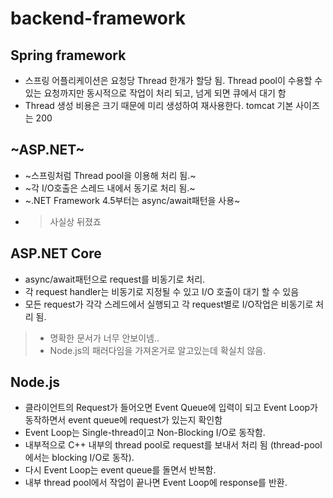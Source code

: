 # backend-framework

## Spring framework
- 스프링 어플리케이션은 요청당 Thread 한개가 할당 됨. Thread pool이 수용할 수 있는 요청까지만 동시적으로 작업이 처리 되고, 넘게 되면 큐에서 대기 함
- Thread 생성 비용은 크기 때문에 미리 생성하여 재사용한다. tomcat 기본 사이즈는 200

## ~ASP.NET~ 
- ~스프링처럼 Thread pool을 이용해 처리 됨.~
- ~각 I/O호출은 스레드 내에서 동기로 처리 됨.~
- ~.NET Framework 4.5부터는 async/await패턴을 사용~
- > 사실상 뒤졌죠

## ASP.NET Core
- async/await패턴으로 request를 비동기로 처리.
- 각 request handler는 비동기로 지정될 수 있고 I/O 호출이 대기 할 수 있음
- 모든 request가 각각 스레드에서 실행되고 각 request별로 I/O작업은 비동기로 처리 됨.
> - 명확한 문서가 너무 안보이넴..
> - Node.js의 패러다임을 가져온거로 알고있는데 확실치 않음.

## Node.js
- 클라이언트의 Request가 들어오면 Event Queue에 입력이 되고 Event Loop가 동작하면서 event queue에 request가 있는지 확인함
- Event Loop는 Single-thread이고 Non-Blocking I/O로 동작함.
- 내부적으로 C++ 내부의 thread pool로 request를 보내서 처리 됨 (thread-pool에서는 blocking I/O로 동작). 
- 다시 Event Loop는 event queue를 돌면서 반복함.
- 내부 thread pool에서 작업이 끝나면 Event Loop에 response를 반환.
